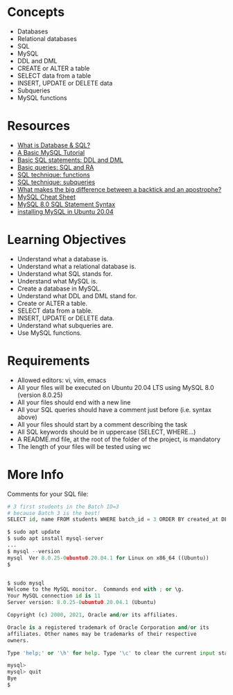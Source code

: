 # Concepts

* Databases
* Relational databases
* SQL
* MySQL
* DDL and DML
* CREATE or ALTER a table
* SELECT data from a table
* INSERT, UPDATE or DELETE data
* Subqueries
* MySQL functions

# Resources

* [What is Database & SQL?](https://www.w3schools.com/sql/sql_intro.asp)
* [A Basic MySQL Tutorial](https://www.w3schools.com/sql/sql_mysql.asp)
* [Basic SQL statements: DDL and DML](https://www.w3schools.com/sql/sql_ddl_dml.asp)
* [Basic queries: SQL and RA](https://www.w3schools.com/sql/sql_query.asp)
* [SQL technique: functions](https://www.w3schools.com/sql/sql_functions.asp)
* [SQL technique: subqueries](https://www.w3schools.com/sql/sql_subqueries.asp)
* [What makes the big difference between a backtick and an apostrophe?](https://dev.mysql.com/doc/refman/8.0/en/back-quotes.html)
* [MySQL Cheat Sheet](https://dev.mysql.com/doc/refman/8.0/en/cheatsheet.html)
* [MySQL 8.0 SQL Statement Syntax](https://dev.mysql.com/doc/refman/8.0/en/sql-statements.html)
* [installing MySQL in Ubuntu 20.04](https://www.digitalocean.com/community/tutorials/how-to-install-mysql-on-ubuntu-20-04)

# Learning Objectives

* Understand what a database is.
* Understand what a relational database is.
* Understand what SQL stands for.
* Understand what MySQL is.
* Create a database in MySQL.
* Understand what DDL and DML stand for.
* Create or ALTER a table.
* SELECT data from a table.
* INSERT, UPDATE or DELETE data.
* Understand what subqueries are.
* Use MySQL functions.

# Requirements

* Allowed editors: vi, vim, emacs
* All your files will be executed on Ubuntu 20.04 LTS using MySQL 8.0 (version 8.0.25)
* All your files should end with a new line
* All your SQL queries should have a comment just before (i.e. syntax above)
* All your files should start by a comment describing the task
* All SQL keywords should be in uppercase (SELECT, WHERE…)
* A README.md file, at the root of the folder of the project, is mandatory
* The length of your files will be tested using wc

# More Info

Comments for your SQL file:

```python
# 3 first students in the Batch ID=3
# because Batch 3 is the best!
SELECT id, name FROM students WHERE batch_id = 3 ORDER BY created_at DESC LIMIT 3;

$ sudo apt update
$ sudo apt install mysql-server
...
$ mysql --version
mysql  Ver 8.0.25-0ubuntu0.20.04.1 for Linux on x86_64 ((Ubuntu))
$


$ sudo mysql
Welcome to the MySQL monitor.  Commands end with ; or \g.
Your MySQL connection id is 11
Server version: 8.0.25-0ubuntu0.20.04.1 (Ubuntu)

Copyright (c) 2000, 2021, Oracle and/or its affiliates.

Oracle is a registered trademark of Oracle Corporation and/or its
affiliates. Other names may be trademarks of their respective
owners.

Type 'help;' or '\h' for help. Type '\c' to clear the current input statement.

mysql>
mysql> quit
Bye
$
